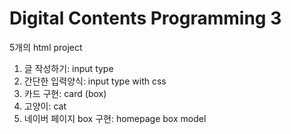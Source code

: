 # Digital Contents Programming 3

5개의 html project
1. 글 작성하기: input type
2. 간단한 입력양식: input type with css
3. 카드 구현: card (box)
4. 고양이: cat
5. 네이버 페이지 box 구현: homepage box model
